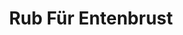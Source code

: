 ---
layout: blog
permalink: /rub-entenbrust/
pagedesc: Rub Für Entenbrust
title: Rub Für Entenbrust
headline: Rub Für Entenbrust
thumbnail: /assets/images/rub-enenbrust.jpg
datafile: rub-entenbrust
tags: [Gewürz]
---